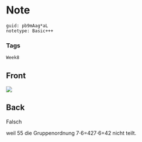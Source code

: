 # Note
```
guid: pb9mAag*aL
notetype: Basic+++
```

### Tags
```
Week8
```

## Front
<img src="paste-0adaf7bc075bd4e49f7e38bbecfc15f5493ce5a4.jpg">

## Back
Falsch

weil 55 die Gruppenordnung 7⋅6=427⋅6=42 nicht teilt.
